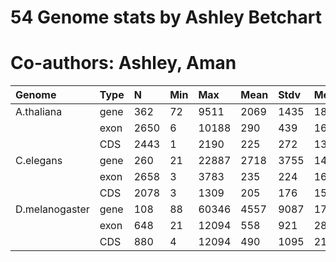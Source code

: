 # 54 Genome stats by Ashley Betchart
# Co-authors: Ashley, Aman

| Genome          | Type |   N   |  Min  |   Max  |  Mean  |  Stdv  |  Med  |
|:----------------|:-----|:------|:------|:-------|:-------|:-------|:------|
| A.thaliana      | gene |  362  |  72   |  9511  |  2069  |  1435  |  1892 |
|                 | exon |  2650 |  6    |  10188 |  290   |  439   |  162  |
|                 | CDS  |  2443 |  1    |  2190  |  225   |  272   |  137  |
| C.elegans       | gene |  260  |  21   |  22887 |  2718  |  3755  |  1473 |
|                 | exon |  2658 |  3    |  3783  |  235   |  224   |  162  |
|                 | CDS  |  2078 |  3    |  1309  |  205   |  176   |  153  |
| D.melanogaster  | gene |  108  |  88   |  60346 |  4557  |  9087  |  1765 |
|                 | exon |  648  |  21   |  12094 |  558   |  921   |  287  |
|                 | CDS  |  880  |  4    |  12094 |  490   |  1095  |  214  |
